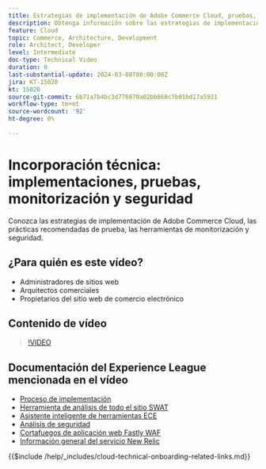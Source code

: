 ```yaml
---
title: Estrategias de implementación de Adobe Commerce Cloud, pruebas, monitorización y seguridad
description: Obtenga información sobre las estrategias de implementación, las pruebas, la monitorización y la seguridad de Adobe Commerce Cloud.
feature: Cloud
topic: Commerce, Architecture, Development
role: Architect, Developer
level: Intermediate
doc-type: Technical Video
duration: 0
last-substantial-update: 2024-03-08T00:00:00Z
jira: KT-15020
kt: 15020
source-git-commit: 6b71a7b4bc3d770870a02bb868c7b01bd17a5931
workflow-type: tm+mt
source-wordcount: '92'
ht-degree: 0%

---
```


# Incorporación técnica: implementaciones, pruebas, monitorización y seguridad

Conozca las estrategias de implementación de Adobe Commerce Cloud, las prácticas recomendadas de prueba, las herramientas de monitorización y seguridad.

## ¿Para quién es este vídeo?

- Administradores de sitios web
- Arquitectos comerciales
- Propietarios del sitio web de comercio electrónico

## Contenido de vídeo

>[!VIDEO](https://video.tv.adobe.com/v/3427818?learn=on)

## Documentación del Experience League mencionada en el vídeo

- [Proceso de implementación](https://experienceleague.adobe.com/docs/commerce-cloud-service/user-guide/develop/deploy/process.html)
- [Herramienta de análisis de todo el sitio SWAT](https://experienceleague.adobe.com/docs/commerce-operations/tools/site-wide-analysis-tool/intro.html)
- [Asistente inteligente de herramientas ECE](https://experienceleague.adobe.com/docs/commerce-cloud-service/user-guide/develop/deploy/smart-wizards.html)
- [Análisis de seguridad](https://experienceleague.adobe.com/docs/commerce-admin/systems/security/security-scan.html)
- [Cortafuegos de aplicación web Fastly WAF](https://experienceleague.adobe.com/docs/commerce-cloud-service/user-guide/cdn/fastly-waf-service.html)
- [Información general del servicio New Relic](https://experienceleague.adobe.com/docs/commerce-cloud-service/user-guide/monitor/new-relic/new-relic-service.html)

{{$include /help/_includes/cloud-technical-onboarding-related-links.md}}

